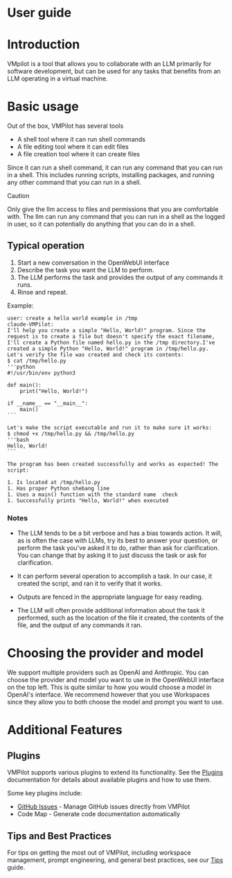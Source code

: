 # User guide

# Introduction
VMpilot is a tool that allows you to collaborate with an LLM primarily for software development, but can be used for any tasks that benefits from an LLM operating in a virtual machine.

# Basic usage
Out of the box, VMPilot has several tools
- A shell tool where it can run shell commands
- A file editing tool where it can edit files
- A file creation tool where it can create files

Since it can run a shell command, it can run any command that you can run in a shell. This includes running scripts, installing packages, and running any other command that you can run in a shell.
> [!CAUTION]
Only give the llm access to files and permissions that you are comfortable with. The llm can run any command that you can run in a shell as the logged in user, so it can potentially do anything that you can do in a shell.

## Typical operation

1. Start a new conversation in the OpenWebUI interface
2. Describe the task you want the LLM to perform.
3. The LLM performs the task and provides the output of any commands it runs.
4. Rinse and repeat.

Example:
````
user: create a hello world example in /tmp
claude-VMPilot:
I'll help you create a simple "Hello, World!" program. Since the request is to create a file but doesn't specify the exact filename, I'll create a Python file named hello.py in the /tmp directory.I've created a simple Python "Hello, World!" program in /tmp/hello.py. Let's verify the file was created and check its contents:
$ cat /tmp/hello.py
'''python
#!/usr/bin/env python3

def main():
    print("Hello, World!")

if __name__ == "__main__":
    main()
```

Let's make the script executable and run it to make sure it works:
$ chmod +x /tmp/hello.py && /tmp/hello.py
'''bash
Hello, World!
```

The program has been created successfully and works as expected! The script:

1. Is located at /tmp/hello.py
1. Has proper Python shebang line
1. Uses a main() function with the standard name  check
1. Successfully prints "Hello, World!" when executed
````

### Notes
- The LLM tends to be a bit verbose and has a bias towards action. It will, as is often the case with LLMs, try its best to answer your question, or perform the task you've asked it to do, rather than ask for clarification. You can change that by asking it to just discuss the task or ask for clarification.

- It can perform several operation to accomplish a task. In our case, it created the script, and ran it to verify that it works.

- Outputs are fenced in the appropriate language for easy reading.

- The LLM will often provide additional information about the task it performed, such as the location of the file it created, the contents of the file, and the output of any commands it ran.

# Choosing the provider and model

We support multiple providers such as OpenAI and Anthropic. You can choose the provider and model you want to use in the OpenWebUI interface on the top left. This is quite similar to how you would choose a model in OpenAI's interface. We recommend however that you use Workspaces since they allow you to both choose the model and prompt you want to use.

# Additional Features

## Plugins
VMPilot supports various plugins to extend its functionality. See the [Plugins](plugins.md) documentation for details about available plugins and how to use them.

Some key plugins include:
- [GitHub Issues](github_issues.md) - Manage GitHub issues directly from VMPilot
- Code Map - Generate code documentation automatically

## Tips and Best Practices
For tips on getting the most out of VMPilot, including workspace management, prompt engineering, and general best practices, see our [Tips](tips.md) guide.
